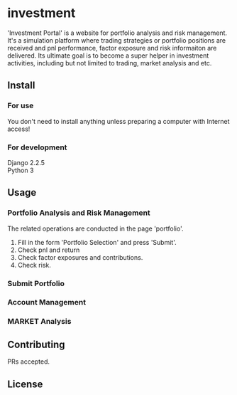 # investment
'Investment Portal' is a website for portfolio analysis and risk management. It's a simulation platform where trading strategies or portfolio positions are received and pnl performance, factor exposure and risk informaiton are delivered. Its ultimate goal is to become a super helper in investment activities, including but not limited to trading, market analysis and etc. 

## Install
### For use
You don't need to install anything unless preparing a computer with Internet access!

### For development
Django 2.2.5
<br>
Python 3

## Usage


### Portfolio Analysis and Risk Management
The related operations are conducted in the page 'portfolio'.

1. Fill in the form 'Portfolio Selection' and press 'Submit'.
2. Check pnl and return
3. Check factor exposures and contributions.
4. Check risk.


### Submit Portfolio
### Account Management
### MARKET Analysis


## Contributing

PRs accepted.

## License


